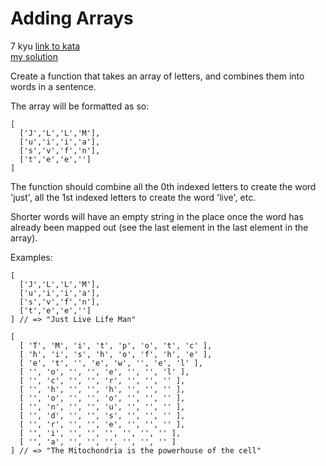 # Adding Arrays
7 kyu
[link to kata](https://www.codewars.com/kata/59778cb1b061e877c50000cc/train/javascript)
<br>
[my solution](./kata.js)

Create a function that takes an array of letters, and combines them into words in a sentence.

The array will be formatted as so:
```
[
  ['J','L','L','M'],
  ['u','i','i','a'],
  ['s','v','f','n'],
  ['t','e','e','']
]
```
The function should combine all the 0th indexed letters to create the word 'just', all the 1st indexed letters to create the word 'live', etc.

Shorter words will have an empty string in the place once the word has already been mapped out (see the last element in the last element in the array).

Examples:
```
[
  ['J','L','L','M'],
  ['u','i','i','a'],
  ['s','v','f','n'],
  ['t','e','e','']
] // => "Just Live Life Man"
```
```
[ 
  [ 'T', 'M', 'i', 't', 'p', 'o', 't', 'c' ],
  [ 'h', 'i', 's', 'h', 'o', 'f', 'h', 'e' ],
  [ 'e', 't', '', 'e', 'w', '', 'e', 'l' ],
  [ '', 'o', '', '', 'e', '', '', 'l' ],
  [ '', 'c', '', '', 'r', '', '', '' ],
  [ '', 'h', '', '', 'h', '', '', '' ],
  [ '', 'o', '', '', 'o', '', '', '' ],
  [ '', 'n', '', '', 'u', '', '', '' ],
  [ '', 'd', '', '', 's', '', '', '' ],
  [ '', 'r', '', '', 'e', '', '', '' ],
  [ '', 'i', '', '', '', '', '', '' ],
  [ '', 'a', '', '', '', '', '', '' ]
] // => "The Mitochondria is the powerhouse of the cell"
```